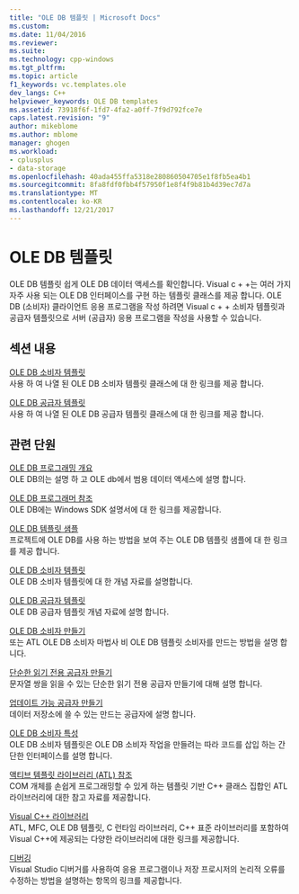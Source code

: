 ```yaml
---
title: "OLE DB 템플릿 | Microsoft Docs"
ms.custom: 
ms.date: 11/04/2016
ms.reviewer: 
ms.suite: 
ms.technology: cpp-windows
ms.tgt_pltfrm: 
ms.topic: article
f1_keywords: vc.templates.ole
dev_langs: C++
helpviewer_keywords: OLE DB templates
ms.assetid: 73918f6f-1fd7-4fa2-a0ff-7f9d792fce7e
caps.latest.revision: "9"
author: mikeblome
ms.author: mblome
manager: ghogen
ms.workload:
- cplusplus
- data-storage
ms.openlocfilehash: 40ada455ffa5318e280860504705e1f8fb5ea4b1
ms.sourcegitcommit: 8fa8fdf0fbb4f57950f1e8f4f9b81b4d39ec7d7a
ms.translationtype: MT
ms.contentlocale: ko-KR
ms.lasthandoff: 12/21/2017
---
```

# <a name="ole-db-templates"></a>OLE DB 템플릿
OLE DB 템플릿 쉽게 OLE DB 데이터 액세스를 확인합니다. Visual c + +는 여러 가지 자주 사용 되는 OLE DB 인터페이스를 구현 하는 템플릿 클래스를 제공 합니다. OLE DB (소비자) 클라이언트 응용 프로그램을 작성 하려면 Visual c + + 소비자 템플릿과 공급자 템플릿으로 서버 (공급자) 응용 프로그램을 작성을 사용할 수 있습니다.  
  
## <a name="in-this-section"></a>섹션 내용  
 [OLE DB 소비자 템플릿](../../data/oledb/ole-db-consumer-templates-reference.md)  
 사용 하 여 나열 된 OLE DB 소비자 템플릿 클래스에 대 한 링크를 제공 합니다.  
  
 [OLE DB 공급자 템플릿](../../data/oledb/ole-db-provider-templates-reference.md)  
 사용 하 여 나열 된 OLE DB 공급자 템플릿 클래스에 대 한 링크를 제공 합니다.  
  
## <a name="related-sections"></a>관련 단원  
 [OLE DB 프로그래밍 개요](../../data/oledb/ole-db-programming-overview.md)  
 OLE DB의는 설명 하 고 OLE db에서 범용 데이터 액세스에 설명 합니다.  
  
 [OLE DB 프로그래머 참조](https://msdn.microsoft.com/en-us/library/ms713643.aspx)  
 OLE DB에는 Windows SDK 설명서에 대 한 링크를 제공합니다.  
  
 [OLE DB 템플릿 샘플](../../visual-cpp-samples.md)  
 프로젝트에 OLE DB를 사용 하는 방법을 보여 주는 OLE DB 템플릿 샘플에 대 한 링크를 제공 합니다.  
  
 [OLE DB 소비자 템플릿](../../data/oledb/ole-db-consumer-templates-cpp.md)  
 OLE DB 소비자 템플릿에 대 한 개념 자료를 설명합니다.  
  
 [OLE DB 공급자 템플릿](../../data/oledb/ole-db-provider-templates-cpp.md)  
 OLE DB 공급자 템플릿 개념 자료에 설명 합니다.  
  
 [OLE DB 소비자 만들기](../../data/oledb/creating-an-ole-db-consumer.md)  
 또는 ATL OLE DB 소비자 마법사 비 OLE DB 템플릿 소비자를 만드는 방법을 설명 합니다.  
  
 [단순한 읽기 전용 공급자 만들기](../../data/oledb/creating-a-simple-read-only-provider.md)  
 문자열 쌍을 읽을 수 있는 단순한 읽기 전용 공급자 만들기에 대해 설명 합니다.  
  
 [업데이트 가능 공급자 만들기](../../data/oledb/creating-an-updatable-provider.md)  
 데이터 저장소에 쓸 수 있는 만드는 공급자에 설명 합니다.  
  
 [OLE DB 소비자 특성](../../windows/ole-db-consumer-attributes.md)  
 OLE DB 소비자 템플릿은 OLE DB 소비자 작업을 만들려는 따라 코드를 삽입 하는 간단한 인터페이스를 설명 합니다.  
  
 [액티브 템플릿 라이브러리 (ATL) 참조](../../atl/atl-com-desktop-components.md)  
 COM 개체를 손쉽게 프로그래밍할 수 있게 하는 템플릿 기반 C++ 클래스 집합인 ATL 라이브러리에 대한 참고 자료를 제공합니다.  
  
 [Visual C++ 라이브러리](http://msdn.microsoft.com/en-us/fec23c40-10c0-4857-9cdc-33a3b99b30ae)  
 ATL, MFC, OLE DB 템플릿, C 런타임 라이브러리, C++ 표준 라이브러리를 포함하여 Visual C++에 제공되는 다양한 라이브러리에 대한 링크를 제공합니다.  
  
 [디버깅](/visualstudio/debugger/debugging-in-visual-studio)  
 Visual Studio 디버거를 사용하여 응용 프로그램이나 저장 프로시저의 논리적 오류를 수정하는 방법을 설명하는 항목의 링크를 제공합니다.